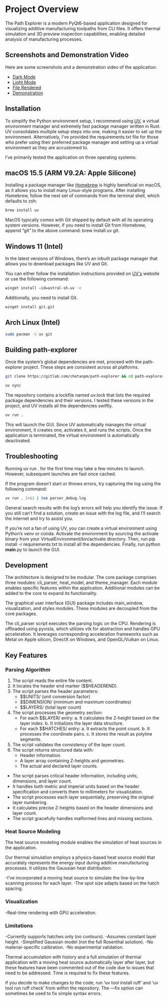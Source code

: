 # Project Overview

The Path Explorer is a modern PyQt6-based application designed for visualizing additive manufacturing toolpaths from CLI files. It offers thermal simulation and 3D preview inspection capabilities, enabling detailed analysis of manufacturing processes.

## Screenshots and Demonstration Video

Here are some screenshots and a demonstration video of the application:

- [Dark Mode](Demonstration/Dark_mode.png)
- [Light Mode](Demonstration/Light_mode.png)
- [File Rendered](Demonstration/Animation.png)
- [Demonstration](Demonstration/Video.mov)

## Installation

To simplify the Python environment setup, I recommend using [UV](https://docs.astral.sh/uv/), a virtual environment manager and extremely fast package manager written in Rust. UV consolidates multiple setup steps into one, making it easier to set up the environment. Alternatively, I’ve provided the requirements.txt file for those who prefer using their preferred package manager and setting up a virtual environment as they are accustomed to.

I’ve primarily tested the application on three operating systems:

## macOS 15.5 (ARM V9.2A: Apple Silicone)

Installing a package manager like [Homebrew](https://brew.sh) is highly beneficial on macOS, as it allows you to install many Linux-style programs. After installing Homebrew, follow the next set of commands from the terminal shell, which defaults to zsh:

```zsh
brew install uv
```

MacOS typically comes with Git shipped by default with all its operating system versions. However, if you need to install Git from Homebrew, append “git” to the above command: brew install uv git.

## Windows 11 (Intel)

In the latest versions of Windows, there’s an inbuilt package manager that allows you to download packages like UV and Git.

You can either follow the installation instructions provided on [UV's](https://docs.astral.sh/uv/) website or use the following command:

```bash
winget install —id=astral-sh.uv -e
```

Additionally, you need to install Git.

```bash
winget install git.git
```

## Arch Linux (Intel)

```bash
sudo pacman -S uv git
```

## Building path-explorer

Once the system’s global dependencies are met, proceed with the path-explorer project. These steps are consistent across all platforms.

```zsh
git clone https://gitlab.com/chetanpm/path-explorer && cd path-explorer
```

```zsh
uv sync
```

The repository contains a lockfile named uv.lock that lists the required package dependencies and their versions. I tested these versions in the project, and UV installs all the dependencies swiftly.

```zsh
uv run .
```

This will launch the GUI. Since UV automatically manages the virtual environment, it creates one, activates it, and runs the scripts. Once the application is terminated, the virtual environment is automatically deactivated.

## Troubleshooting

Running uv run . for the first time may take a few minutes to launch. However, subsequent launches are fast once cached.

If the program doesn’t start or throws errors, try capturing the log using the following command:

```zsh
uv run . 2>&1 | tee parser_debug.log
```

General search results with the log’s errors will help you identify the issue. If you still can’t find a solution, create an issue with the log file, and I’ll search the internet and try to assist you.

If you’re not a fan of using UV, you can create a virtual environment using Python’s venv or conda. Activate the environment by sourcing the activate binary from your VirtualEnvironment/bin/activate directory. Then, run pip install -r requirements.txt to install all the dependencies. Finally, run python __main__.py to launch the GUI.

## Development

The architecture is designed to be modular. The core package comprises three modules: cli_parser, heat_model, and theme_manager. Each module enables specific features within the application. Additional modules can be added to the core to expand its functionality.

The graphical user interface (GUI) package includes main_window, visualization, and styles modules. These modules are decoupled from the core packages.

The cli_parser script executes the parsing logic on the CPU. Rendering is offloaded using pyvista, which utilizes vtk for abstraction and handles GPU acceleration. It leverages corresponding acceleration frameworks such as Metal on Apple silicon, DirectX on Windows, and OpenGL/Vulkan on Linux.

## Key Features

### Parsing Algorithm

1. The script reads the entire file content.
2. It locates the header end marker ($$HEADEREND).
3. The script parses the header parameters:
   - $$UNITS/ (unit conversion factor)
   - $$DIMENSION/ (minimum and maximum coordinates)
   - $$LAYERS/ (total layer count)
4. The script processes the geometry section:
   - For each $$LAYER/ entry:
     a. It calculates the Z-height based on the layer index.
     b. It initializes the layer data structure.
   - For each $$HATCHES/ entry:
     a. It extracts the point count.
     b. It processes the coordinate pairs.
     c. It stores the result as polyline segments.
5. The script validates the consistency of the layer count.
6. The script returns structured data with:
   - Header information.
   - A layer array containing Z-heights and geometries.
   - The actual and declared layer counts.

- The script parses critical header information, including units, dimensions, and layer count.
- It handles both metric and imperial units based on the header specification and converts them to millimeters for visualization.
- The script processes each layer sequentially, preserving the original layer numbering.
- It calculates precise Z-heights based on the header dimensions and layer count.
- The script gracefully handles malformed lines and missing sections.

### Heat Source Modeling

The heat source modeling module enables the simulation of heat sources in the application.

Our thermal simulation employs a physics-based heat source model that accurately represents the energy input during additive manufacturing processes. It utilizes the Gaussian heat distribution:

-I’ve incorporated a moving heat source to simulate the line-by-line scanning process for each layer.
-The spot size adapts based on the hatch spacing.

### Visualization

-Real-time rendering with GPU acceleration.

### Limitations

-Currently supports hatches only (no contours).
-Assumes constant layer height.
-Simplified Gaussian model (not the full Rosenthal solution).
-No material-specific calibration.
-No experimental validation.

Thermal accumulation with history and a full simulation of thermal application with a moving heat source automatically layer after layer, but these features have been commented out of the code due to issues that need to be addressed. Time is required to fix these features.

If you decide to make changes to the code, run ‘uv tool install ruff’ and ‘uv tool run ruff check’ from within the repository. The —fix option can sometimes be used to fix simple syntax errors.

